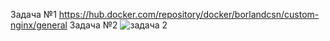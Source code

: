 Задача №1
https://hub.docker.com/repository/docker/borlandcsn/custom-nginx/general
Задача №2
![задача 2](https://github.com/user-attachments/assets/1e048000-234c-4295-8f2f-480cda64e256)
